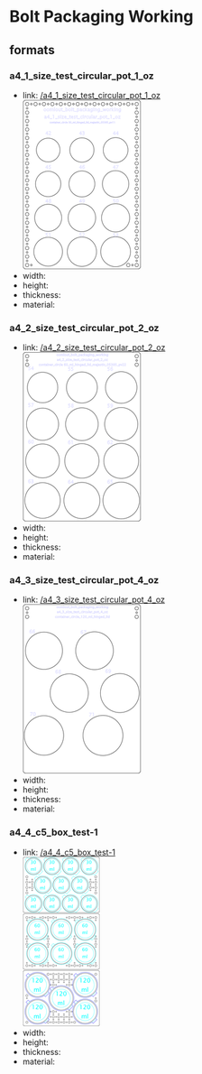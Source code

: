 # Bolt Packaging Working


## formats

### a4_1_size_test_circular_pot_1_oz
* link: [/a4_1_size_test_circular_pot_1_oz](a4_1_size_test_circular_pot_1_oz)  
![](a4_1_size_test_circular_pot_1_oz/working_300.png)  
* width:   
* height:   
* thickness:   
* material:   
 

### a4_2_size_test_circular_pot_2_oz
* link: [/a4_2_size_test_circular_pot_2_oz](a4_2_size_test_circular_pot_2_oz)  
![](a4_2_size_test_circular_pot_2_oz/working_300.png)  
* width:   
* height:   
* thickness:   
* material:   
 

### a4_3_size_test_circular_pot_4_oz
* link: [/a4_3_size_test_circular_pot_4_oz](a4_3_size_test_circular_pot_4_oz)  
![](a4_3_size_test_circular_pot_4_oz/working_300.png)  
* width:   
* height:   
* thickness:   
* material:   
 

### a4_4_c5_box_test-1
* link: [/a4_4_c5_box_test-1](a4_4_c5_box_test-1)  
![](a4_4_c5_box_test-1/working_300.png)  
* width:   
* height:   
* thickness:   
* material:   
 
